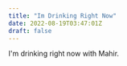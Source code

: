 ```yaml
---
title: "Im Drinking Right Now"
date: 2022-08-19T03:47:01Z
draft: false
---
```


I'm drinking right now with Mahir.